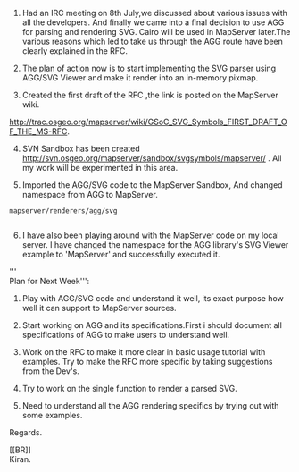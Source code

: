 1. Had an IRC meeting on 8th July,we discussed about various issues with all the developers. And finally we came into a final decision to use AGG for parsing and rendering SVG. Cairo will be used in MapServer later.The various reasons which led to take us through the AGG route have been clearly explained in the RFC.
                                                                                                                                                                                                                                                                                                                             
2. The plan of action now is to start implementing the SVG parser using AGG/SVG Viewer and make it render into an in-memory pixmap.                                                                                                                                                                                          
                                                                                                                                                                                                                                                                                                                             
3. Created the first draft of the RFC ,the link is posted on the MapServer wiki.                                                                                                                                                                                                                                             
                                                                                                                                                                                                                                                                                                                             
http://trac.osgeo.org/mapserver/wiki/GSoC_SVG_Symbols_FIRST_DRAFT_OF_THE_MS-RFC.                                                                                                                                                                                                                                             
                                                                                                                                                                                                                                                                                                                             
4. SVN Sandbox has been created  http://svn.osgeo.org/mapserver/sandbox/svgsymbols/mapserver/ . All my work will be experimented in this area.                                                                                                                                                                               
                                                                                                                                                                                                                                                                                                                             
5. Imported the AGG/SVG code to the MapServer Sandbox, And changed namespace from AGG to MapServer.                                                                                                                                                                                                                          

```                                                                                                                                                                                                                                                                                                                          
mapserver/renderers/agg/svg                                                                                                                                                                                                                                                                                                  
                                                                                                                                                                                                                                                                                                                             
```                                                                                                                                                                                                                                                                                                                          
6. I have also been playing around with the MapServer code on my local server. I have changed the namespace for the AGG library's SVG Viewer example to 'MapServer' and successfully executed it.                                                                                                                            
                                                                                                                                                                                                                                                                                                                             
                                                                                                                                                                                                                                                                                                                             
                                                                                                                                                                                                                                                                                                                             
                                                                                                                                                                                                                                                                                                                             
                                                                                                                                                                                                                                                                                                                             
'''                                                                                                                                                                                                                                                                                                                          
Plan for Next Week''':                                                                                                                                                                                                                                                                                                       
                                                                                                                                                                                                                                                                                                                             
1. Play with AGG/SVG code and understand it well, its exact purpose how well it can support to MapServer sources.                                                                                                                                                                                                            
                                                                                                                                                                                                                                                                                                                             
2. Start working on AGG and its specifications.First i should document all specifications of AGG to make users to understand well.                                                                                                                                                                                           
                                                                                                                                                                                                                                                                                                                             
3. Work on the RFC to make it more clear in  basic usage tutorial with examples. Try to make the RFC more specific by taking suggestions from the Dev's.                                                                                                                                                                     
                                                                                                                                                                                                                                                                                                                             
4. Try to work on the single function to render a parsed SVG.                                                                                                                                                                                                                                                                
                                                                                                                                                                                                                                                                                                                             
5. Need to understand all the AGG rendering specifics by trying out with some examples.                                                                                                                                                                                                                                      
                                                                                                                                                                                                                                                                                                                             
                                                                                                                                                                                                                                                                                                                             
                                                                                                                                                                                                                                                                                                                             
Regards.                                                                                                                                                                                                                                                                                                                     
                                                                                                                                                                                                                                                                                                                             
[[BR]]                                                                                                                                                                                                                                                                                                                       
Kiran.                                                                                                                                                                                                                                                                                                                       
                                                                                                                                                                                                                                                                                                                             

